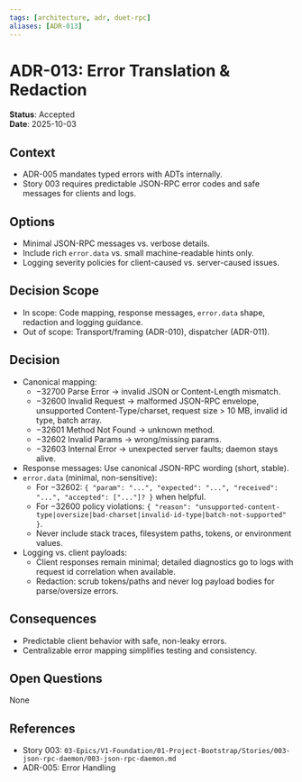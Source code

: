 ```yaml
---
tags: [architecture, adr, duet-rpc]
aliases: [ADR-013]
---
```


# ADR-013: Error Translation & Redaction

**Status**: Accepted  
**Date**: 2025-10-03

## Context
- ADR-005 mandates typed errors with ADTs internally.
- Story 003 requires predictable JSON-RPC error codes and safe messages for clients and logs.

## Options
- Minimal JSON-RPC messages vs. verbose details.
- Include rich `error.data` vs. small machine-readable hints only.
- Logging severity policies for client-caused vs. server-caused issues.

## Decision Scope
- In scope: Code mapping, response messages, `error.data` shape, redaction and logging guidance.
- Out of scope: Transport/framing (ADR-010), dispatcher (ADR-011).

## Decision
- Canonical mapping:
  - −32700 Parse Error → invalid JSON or Content-Length mismatch.
  - −32600 Invalid Request → malformed JSON-RPC envelope, unsupported Content-Type/charset, request size > 10 MB, invalid id type, batch array.
  - −32601 Method Not Found → unknown method.
  - −32602 Invalid Params → wrong/missing params.
  - −32603 Internal Error → unexpected server faults; daemon stays alive.
- Response messages: Use canonical JSON-RPC wording (short, stable).
- `error.data` (minimal, non-sensitive):
  - For −32602: `{ "param": "...", "expected": "...", "received": "...", "accepted": ["..."]? }` when helpful.
  - For −32600 policy violations: `{ "reason": "unsupported-content-type|oversize|bad-charset|invalid-id-type|batch-not-supported" }`.
  - Never include stack traces, filesystem paths, tokens, or environment values.
- Logging vs. client payloads:
  - Client responses remain minimal; detailed diagnostics go to logs with request id correlation when available.
  - Redaction: scrub tokens/paths and never log payload bodies for parse/oversize errors.

## Consequences
- Predictable client behavior with safe, non-leaky errors.
- Centralizable error mapping simplifies testing and consistency.

## Open Questions
None

## References
- Story 003: `03-Epics/V1-Foundation/01-Project-Bootstrap/Stories/003-json-rpc-daemon/003-json-rpc-daemon.md`
- ADR-005: Error Handling

